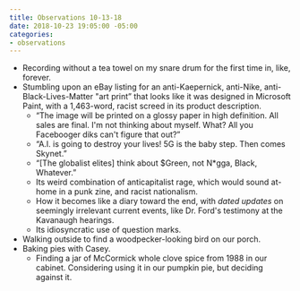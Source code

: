 ```yaml
---
title: Observations 10-13-18
date: 2018-10-23 19:05:00 -05:00
categories:
- observations
---
```


- Recording without a tea towel on my snare drum for the first time in, like, forever.
- Stumbling upon an eBay listing for an anti-Kaepernick, anti-Nike, anti-Black-Lives-Matter "art print” that looks like it was designed in Microsoft Paint, with a 1,463-word, racist screed in its product description.
	- “The image will be printed on a glossy paper in high definition. All sales are final. I'm not thinking about myself. What? All you Facebooger diks can't figure that out?”
	- “A.I. is going to destroy your lives! 5G is the baby step. Then comes Skynet.”
	- “[The globalist elites] think about $Green, not N*gga, Black, Whatever.”
	- Its weird combination of anticapitalist rage, which would sound at-home in a punk zine, and racist nationalism.
	- How it becomes like a diary toward the end, with *dated updates* on seemingly irrelevant current events, like Dr. Ford's testimony at the Kavanaugh hearings.
	- Its idiosyncratic use of question marks.
- Walking outside to find a woodpecker-looking bird on our porch.
- Baking pies with Casey.
	- Finding a jar of McCormick whole clove spice from 1988 in our cabinet. Considering using it in our pumpkin pie, but deciding against it.